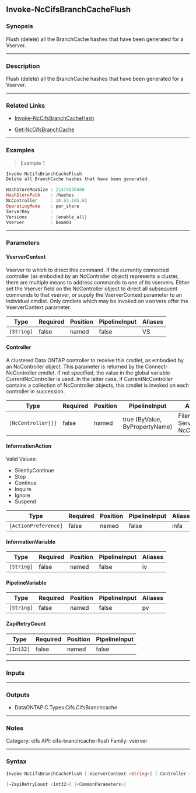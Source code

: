 Invoke-NcCifsBranchCacheFlush
-----------------------------

### Synopsis
Flush (delete) all the BranchCache hashes that have been generated for a Vserver.

---

### Description

Flush (delete) all the BranchCache hashes that have been generated for a Vserver.

---

### Related Links
* [Invoke-NcCifsBranchCacheHash](Invoke-NcCifsBranchCacheHash)

* [Get-NcCifsBranchCache](Get-NcCifsBranchCache)

---

### Examples
> Example 1

```PowerShell
Invoke-NcCifsBranchCacheFlush
Delete all BranchCache hashes that have been generated.

HashStoreMaxSize : 21474836480
HashStorePath    : /hashes
NcController     : 10.63.165.62
OperatingMode    : per_share
ServerKey        :
Versions         : {enable_all}
Vserver          : beam01

```

---

### Parameters
#### **VserverContext**
Vserver to which to direct this command.  If the currently connected controller (as embodied by an NcController object) represents a cluster, there are multiple means to address commands to one of its vservers.  Either set the Vserver field on the NcController object to direct all subsequent commands to that vserver, or supply the VserverContext parameter to an individual cmdlet.  Only cmdlets which may be invoked on vservers offer the VserverContext parameter.

|Type      |Required|Position|PipelineInput|Aliases|
|----------|--------|--------|-------------|-------|
|`[String]`|false   |named   |false        |VS     |

#### **Controller**
A clustered Data ONTAP controller to receive this cmdlet, as embodied by an NcController object.  This parameter is returned by the Connect-NcController cmdlet.  If not specified, the value in the global variable CurrentNcController is used.  In the latter case, if CurrentNcController contains a collection of NcController objects, this cmdlet is invoked on each controller in succession.

|Type              |Required|Position|PipelineInput                 |Aliases                          |
|------------------|--------|--------|------------------------------|---------------------------------|
|`[NcController[]]`|false   |named   |true (ByValue, ByPropertyName)|Filer<br/>Server<br/>NcController|

#### **InformationAction**

Valid Values:

* SilentlyContinue
* Stop
* Continue
* Inquire
* Ignore
* Suspend

|Type                |Required|Position|PipelineInput|Aliases|
|--------------------|--------|--------|-------------|-------|
|`[ActionPreference]`|false   |named   |false        |infa   |

#### **InformationVariable**

|Type      |Required|Position|PipelineInput|Aliases|
|----------|--------|--------|-------------|-------|
|`[String]`|false   |named   |false        |iv     |

#### **PipelineVariable**

|Type      |Required|Position|PipelineInput|Aliases|
|----------|--------|--------|-------------|-------|
|`[String]`|false   |named   |false        |pv     |

#### **ZapiRetryCount**

|Type     |Required|Position|PipelineInput|
|---------|--------|--------|-------------|
|`[Int32]`|false   |named   |false        |

---

### Inputs

---

### Outputs
* DataONTAP.C.Types.Cifs.CifsBranchcache

---

### Notes
Category: cifs
API: cifs-branchcache-flush
Family: vserver

---

### Syntax
```PowerShell
Invoke-NcCifsBranchCacheFlush [-VserverContext <String>] [-Controller <NcController[]>] [-InformationAction <ActionPreference>] [-InformationVariable <String>] [-PipelineVariable <String>] 
```
```PowerShell
[-ZapiRetryCount <Int32>] [<CommonParameters>]
```
